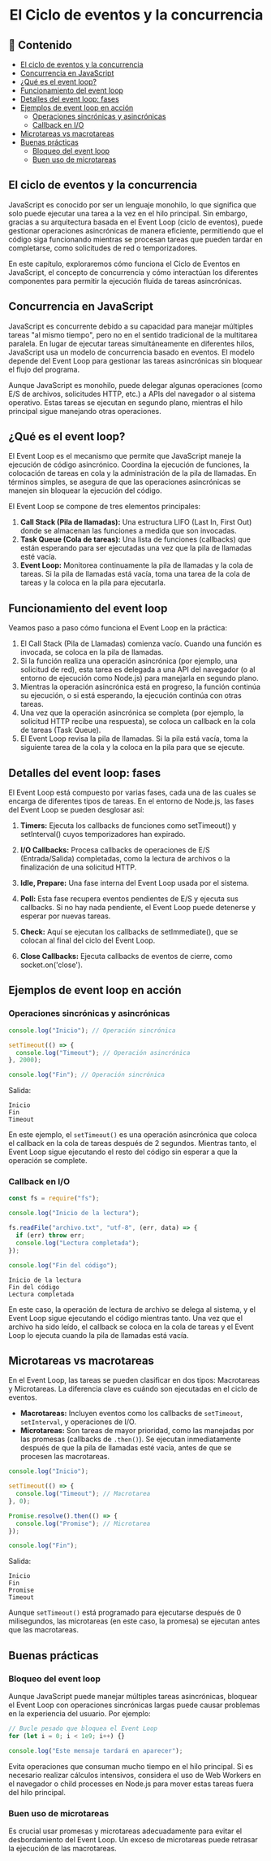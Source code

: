 <h1 align='center'>El Ciclo de eventos y la concurrencia </h1>

<h2>📑 Contenido</h2>

- [El ciclo de eventos y la concurrencia](#el-ciclo-de-eventos-y-la-concurrencia)
- [Concurrencia en JavaScript](#concurrencia-en-javascript)
- [¿Qué es el event loop?](#qué-es-el-event-loop)
- [Funcionamiento del event loop](#funcionamiento-del-event-loop)
- [Detalles del event loop: fases](#detalles-del-event-loop-fases)
- [Ejemplos de event loop en acción](#ejemplos-de-event-loop-en-acción)
  - [Operaciones sincrónicas y asincrónicas](#operaciones-sincrónicas-y-asincrónicas)
  - [Callback en I/O](#callback-en-io)
- [Microtareas vs macrotareas](#microtareas-vs-macrotareas)
- [Buenas prácticas](#buenas-prácticas)
  - [Bloqueo del event loop](#bloqueo-del-event-loop)
  - [Buen uso de microtareas](#buen-uso-de-microtareas)

## El ciclo de eventos y la concurrencia

JavaScript es conocido por ser un lenguaje monohilo, lo que significa que solo puede ejecutar una tarea a la vez en el hilo principal. Sin embargo, gracias a su arquitectura basada en el Event Loop (ciclo de eventos), puede gestionar operaciones asincrónicas de manera eficiente, permitiendo que el código siga funcionando mientras se procesan tareas que pueden tardar en completarse, como solicitudes de red o temporizadores.

En este capítulo, exploraremos cómo funciona el Ciclo de Eventos en JavaScript, el concepto de concurrencia y cómo interactúan los diferentes componentes para permitir la ejecución fluida de tareas asincrónicas.

## Concurrencia en JavaScript

JavaScript es concurrente debido a su capacidad para manejar múltiples tareas "al mismo tiempo", pero no en el sentido tradicional de la multitarea paralela. En lugar de ejecutar tareas simultáneamente en diferentes hilos, JavaScript usa un modelo de concurrencia basado en eventos. El modelo depende del Event Loop para gestionar las tareas asincrónicas sin bloquear el flujo del programa.

Aunque JavaScript es monohilo, puede delegar algunas operaciones (como E/S de archivos, solicitudes HTTP, etc.) a APIs del navegador o al sistema operativo. Estas tareas se ejecutan en segundo plano, mientras el hilo principal sigue manejando otras operaciones.

## ¿Qué es el event loop?

El Event Loop es el mecanismo que permite que JavaScript maneje la ejecución de código asincrónico. Coordina la ejecución de funciones, la colocación de tareas en cola y la administración de la pila de llamadas. En términos simples, se asegura de que las operaciones asincrónicas se manejen sin bloquear la ejecución del código.

El Event Loop se compone de tres elementos principales:

1. **Call Stack (Pila de llamadas):** Una estructura LIFO (Last In, First Out) donde se almacenan las funciones a medida que son invocadas.
1. **Task Queue (Cola de tareas):** Una lista de funciones (callbacks) que están esperando para ser ejecutadas una vez que la pila de llamadas esté vacía.
1. **Event Loop:** Monitorea continuamente la pila de llamadas y la cola de tareas. Si la pila de llamadas está vacía, toma una tarea de la cola de tareas y la coloca en la pila para ejecutarla.

## Funcionamiento del event loop

Veamos paso a paso cómo funciona el Event Loop en la práctica:

1. El Call Stack (Pila de Llamadas) comienza vacío.
   Cuando una función es invocada, se coloca en la pila de llamadas.
1. Si la función realiza una operación asincrónica (por ejemplo, una solicitud de red), esta tarea es delegada a una API del navegador (o al entorno de ejecución como Node.js) para manejarla en segundo plano.
1. Mientras la operación asincrónica está en progreso, la función continúa su ejecución, o si está esperando, la ejecución continúa con otras tareas.
1. Una vez que la operación asincrónica se completa (por ejemplo, la solicitud HTTP recibe una respuesta), se coloca un callback en la cola de tareas (Task Queue).
1. El Event Loop revisa la pila de llamadas. Si la pila está vacía, toma la siguiente tarea de la cola y la coloca en la pila para que se ejecute.

## Detalles del event loop: fases

El Event Loop está compuesto por varias fases, cada una de las cuales se encarga de diferentes tipos de tareas. En el entorno de Node.js, las fases del Event Loop se pueden desglosar así:

1. **Timers:** Ejecuta los callbacks de funciones como setTimeout() y setInterval() cuyos temporizadores han expirado.

1. **I/O Callbacks:** Procesa callbacks de operaciones de E/S (Entrada/Salida) completadas, como la lectura de archivos o la finalización de una solicitud HTTP.

1. **Idle, Prepare:** Una fase interna del Event Loop usada por el sistema.

1. **Poll:** Esta fase recupera eventos pendientes de E/S y ejecuta sus callbacks. Si no hay nada pendiente, el Event Loop puede detenerse y esperar por nuevas tareas.

1. **Check:** Aquí se ejecutan los callbacks de setImmediate(), que se colocan al final del ciclo del Event Loop.

1. **Close Callbacks:** Ejecuta callbacks de eventos de cierre, como socket.on('close').

## Ejemplos de event loop en acción

### Operaciones sincrónicas y asincrónicas

```js
console.log("Inicio"); // Operación sincrónica

setTimeout(() => {
  console.log("Timeout"); // Operación asincrónica
}, 2000);

console.log("Fin"); // Operación sincrónica
```

Salida:

```
Inicio
Fin
Timeout
```

En este ejemplo, el `setTimeout()` es una operación asincrónica que coloca el callback en la cola de tareas después de 2 segundos. Mientras tanto, el Event Loop sigue ejecutando el resto del código sin esperar a que la operación se complete.

### Callback en I/O

```js
const fs = require("fs");

console.log("Inicio de la lectura");

fs.readFile("archivo.txt", "utf-8", (err, data) => {
  if (err) throw err;
  console.log("Lectura completada");
});

console.log("Fin del código");
```

```
Inicio de la lectura
Fin del código
Lectura completada
```

En este caso, la operación de lectura de archivo se delega al sistema, y el Event Loop sigue ejecutando el código mientras tanto. Una vez que el archivo ha sido leído, el callback se coloca en la cola de tareas y el Event Loop lo ejecuta cuando la pila de llamadas está vacía.

## Microtareas vs macrotareas

En el Event Loop, las tareas se pueden clasificar en dos tipos: Macrotareas y Microtareas. La diferencia clave es cuándo son ejecutadas en el ciclo de eventos.

- **Macrotareas:** Incluyen eventos como los callbacks de `setTimeout`, `setInterval`, y operaciones de I/O.
- **Microtareas:** Son tareas de mayor prioridad, como las manejadas por las promesas (callbacks de `.then()`). Se ejecutan inmediatamente después de que la pila de llamadas esté vacía, antes de que se procesen las macrotareas.

```js
console.log("Inicio");

setTimeout(() => {
  console.log("Timeout"); // Macrotarea
}, 0);

Promise.resolve().then(() => {
  console.log("Promise"); // Microtarea
});

console.log("Fin");
```

Salida:

```
Inicio
Fin
Promise
Timeout
```

Aunque `setTimeout()` está programado para ejecutarse después de 0 milisegundos, las microtareas (en este caso, la promesa) se ejecutan antes que las macrotareas.

## Buenas prácticas

### Bloqueo del event loop

Aunque JavaScript puede manejar múltiples tareas asincrónicas, bloquear el Event Loop con operaciones sincrónicas largas puede causar problemas en la experiencia del usuario. Por ejemplo:

```js
// Bucle pesado que bloquea el Event Loop
for (let i = 0; i < 1e9; i++) {}

console.log("Este mensaje tardará en aparecer");
```

Evita operaciones que consuman mucho tiempo en el hilo principal. Si es necesario realizar cálculos intensivos, considera el uso de Web Workers en el navegador o child processes en Node.js para mover estas tareas fuera del hilo principal.

### Buen uso de microtareas

Es crucial usar promesas y microtareas adecuadamente para evitar el desbordamiento del Event Loop. Un exceso de microtareas puede retrasar la ejecución de las macrotareas.

